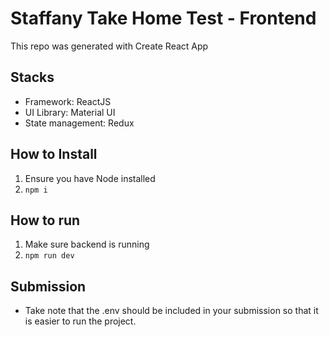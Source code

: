 # Staffany Take Home Test - Frontend

This repo was generated with Create React App

## Stacks

- Framework: ReactJS
- UI Library: Material UI
- State management: Redux

## How to Install

1. Ensure you have Node installed
2. `npm i`

## How to run

1. Make sure backend is running
2. `npm run dev`

## Submission

- Take note that the .env should be included in your submission so that it is easier to run the project.
